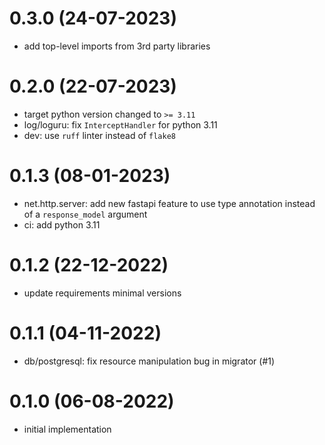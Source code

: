 # 0.3.0 (24-07-2023)
- add top-level imports from 3rd party libraries

# 0.2.0 (22-07-2023)
- target python version changed to `>= 3.11`
- log/loguru: fix `InterceptHandler` for python 3.11
- dev: use `ruff` linter instead of `flake8`

# 0.1.3 (08-01-2023)
- net.http.server: add new fastapi feature to use type annotation instead of a `response_model` argument
- ci: add python 3.11

# 0.1.2 (22-12-2022)
- update requirements minimal versions

# 0.1.1 (04-11-2022)
- db/postgresql: fix resource manipulation bug in migrator (#1)

# 0.1.0 (06-08-2022)
- initial implementation
